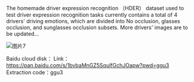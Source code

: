 The homemade driver expression recognition （HDER） dataset used to test driver expression recognition tasks currently contains a total of 4 drivers' driving emotions, which are divided into No occlusion, glasses occlusion, and sunglasses occlusion subsets. More drivers' images are to be updated...

![图片7](https://github.com/qipeng2000/homemade-driver-emotion-recognition-HDER-dataset/assets/108612973/a33620e0-20c0-4733-becc-ade0a7161301)

Baidu cloud disk：
Link：https://pan.baidu.com/s/1bvbaMnGZ5SqulfGchJOapw?pwd=ggu3 
Extraction code：ggu3

